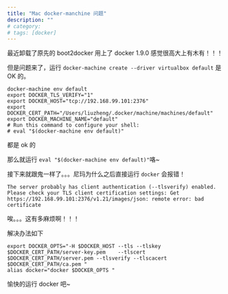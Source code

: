 ```yaml
---
title: "Mac docker-manchine 问题"
description: ""
# category: 
# tags: [docker]
---
```



最近卸载了原先的 boot2docker 用上了 docker 1.9.0 感觉很高大上有木有！！！

但是问题来了，运行 `docker-machine create --driver virtualbox default` 是 OK 的。

    docker-machine env default
    export DOCKER_TLS_VERIFY="1"
	export DOCKER_HOST="tcp://192.168.99.101:2376"
	export DOCKER_CERT_PATH="/Users/liuzheng/.docker/machine/machines/default"
	export DOCKER_MACHINE_NAME="default"
	# Run this command to configure your shell: 
	# eval "$(docker-machine env default)"

都是 ok 的

那么就运行 `eval "$(docker-machine env default)"`咯~

接下来就跟鬼一样了。。。尼玛为什么之后直接运行 `docker` 会报错！

    The server probably has client authentication (--tlsverify) enabled. Please check your TLS client certification settings: Get https://192.168.99.101:2376/v1.21/images/json: remote error: bad certificate

唉。。。这有多麻烦啊！！！

解决办法如下

    export DOCKER_OPTS="-H $DOCKER_HOST --tls --tlskey $DOCKER_CERT_PATH/server-key.pem    --tlscert $DOCKER_CERT_PATH/server.pem --tlsverify --tlscacert $DOCKER_CERT_PATH/ca.pem "
    alias docker="docker $DOCKER_OPTS " 

愉快的运行 docker 吧~

